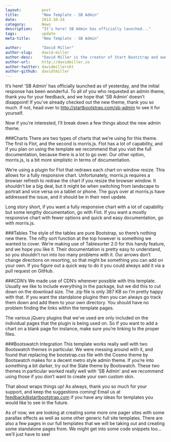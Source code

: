 ```yaml
---
layout:			post
title:			"New Template - SB Admin"
date:			2013-10-24
category:		News
description:	"It’s here! SB Admin has officially launched..."
tags:			update
meta-title:		"New Template - SB Admin"

author:			"David Miller"
author-slug:	david-miller
author-desc:	"David Miller is the creator of Start Bootstrap and owner of Blackrock Digital. He is a front end web designer and developer working out of sunny Orlando, Florida."
author-url:		http://davidmiller.io
author-twitter:	davidmillerskt
author-github:	davidtmiller
---
```

It’s here! ‘SB Admin’ has officially launched as of yesterday, and the initial response has been wonderful. To all of you who requested an admin theme, thank you for your feedback, and we hope that 'SB Admin’ doesn’t disappoint! If you’ve already checked out the new theme, thank you so much. If not, head over to http://startbootstrap.com/sb-admin to see it for yourself.

Now if you’re interested, I’ll break down a few things about the new admin theme.

###Charts
There are two types of charts that we’re using for this theme. The first is Flot, and the second is morris.js. Flot has a lot of capability, and if you plan on using the template we recommend that you visit the full documentation, because there is a lot to go over. Our other option, morris.js, is a bit more simplistic in terms of documentation.

We’re using a plugin for Flot that redraws each chart on window resize. This allows for a fully responsive chart. Unfortunately, morris.js requires a browser refresh to redraw the chart if you resize the browser window. It shouldn’t be a big deal, but it might be when switching from landscape to portrait and vice versa on a tablet or phone. The guys over at morris.js have addressed the issue, and it should be in their next update.

Long story short, if you want a fully responsive chart with a lot of capability but some lengthy documentation, go with Flot. If you want a mostly responsive chart with fewer options and quick and easy documentation, go with morris.js.

###Tables
The style of the tables are pure Bootstrap, so there’s nothing new there. The nifty sort function at the top however is something we wanted to cover. We’re making use of Tablesorter 2.0 for this handy feature, and we hope you like it. Their documentation is pretty easy to understand, so you shouldn’t run into too many problems with it. Our arrows don’t change directions on resorting, so that might be something you can add on your own. If you figure out a quick way to do it you could always add it via a pull request on GitHub.

###CDN’s
We made use of CDN’s wherever possible with this template. Usually we like to include everything in the package, but we did this to cut down on the download size. The .zip file is only 387 KB so I’m pretty happy with that. If you want the standalone plugins then you can always go track them down and add them to your own directory. You should have no problem finding the links within the template pages.

The various jQuery plugins that we’ve used are only included on the individual pages that the plugin is being used on. So if you want to add a chart on a blank page for instance, make sure you’re linking to the proper files.

###Bootswatch Integration
This template works really well with two Bootswatch themes in particular. We were messing around with it, and found that replacing the bootstrap.css file with the Cosmo theme by Bootswatch makes for a decent metro style admin theme. If you’re into something a bit darker, try out the Slate theme by Bootswatch. These two themes in particular worked really well with 'SB Admin’ and we recommend using those if you don’t want to create your own custom skin.

That about wraps things up! As always, thank you so much for your support, and keep the suggestions coming! Email us at feedback@startbootstrap.com if you have any ideas for templates you would like to see in the future.

As of now, we are looking at creating some more one pager sites with some parallax effects as well as some other generic full site templates. There are also a few pages in our full templates that we will be taking out and creating some standalone pages from. We might get into some code snippets too…we’ll just have to see!